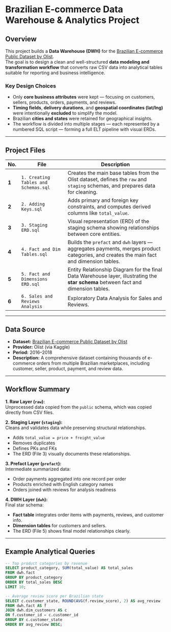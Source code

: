 # Brazilian E-commerce Data Warehouse & Analytics Project

## Overview

This project builds a **Data Warehouse (DWH)** for the [Brazilian E-commerce Public Dataset by Olist](https://www.kaggle.com/datasets/olistbr/brazilian-ecommerce).  
The goal is to design a clean and well-structured **data modeling and transformation workflow** that converts raw CSV data into analytical tables suitable for reporting and business intelligence.

### Key Design Choices
- Only **core business attributes** were kept — focusing on customers, sellers, products, orders, payments, and reviews.  
- **Timing fields**, **delivery durations**, and **geospatial coordinates (lat/lng)** were intentionally **excluded** to simplify the model.  
- Brazilian **cities and states** were retained for geographical insights.  
- The workflow is divided into multiple stages — each represented by a numbered SQL script — forming a full ELT pipeline with visual ERDs.

---

## Project Files

| No. | File | Description |
|-----|------|-------------|
| **1** | `1. Creating Tables and Schemas.sql` | Creates the main base tables from the Olist dataset, defines the `raw` and `staging` schemas, and prepares data for cleaning. |
| **2** | `2. Adding Keys.sql` | Adds primary and foreign key constraints, and computes derived columns like `total_value`. |
| **3** | `3. Staging ERD.sql` | Visual representation (ERD) of the staging schema showing relationships between core entities. |
| **4** | `4. Fact and Dim Tables.sql` | Builds the `prefact` and `dwh` layers — aggregates payments, merges product categories, and creates the main fact and dimension tables. |
| **5** | `5. Fact and Dimensions ERD.sql` | Entity Relationship Diagram for the final Data Warehouse layer, illustrating the **star schema** between fact and dimension tables. |
| **6** | `6. Sales and Reviews Analysis` | Exploratory Data Analysis for Sales and Reviews. |

---

## Data Source

- **Dataset:** [Brazilian E-commerce Public Dataset by Olist](https://www.kaggle.com/datasets/olistbr/brazilian-ecommerce)  
- **Provider:** Olist (via Kaggle)  
- **Period:** 2016–2018  
- **Description:** A comprehensive dataset containing thousands of e-commerce orders from multiple Brazilian marketplaces, including customer, seller, product, payment, and review data.

---

## Workflow Summary

**1. Raw Layer (`raw`):**  
Unprocessed data copied from the `public` schema, which was copied directly from CSV files.

**2. Staging Layer (`staging`):**  
Cleans and validates data while preserving structural relationships.  
- Adds `total_value = price + freight_value`  
- Removes duplicates  
- Defines PKs and FKs  
- The ERD (File 3) visually documents these relationships.

**3. Prefact Layer (`prefact`):**  
Intermediate summarized data:
- Order payments aggregated into one record per order  
- Products enriched with English category names  
- Orders joined with reviews for analysis readiness  

**4. DWH Layer (`dwh`):**  
Final star schema:
- **Fact table** integrates order items with payments, reviews, and customer info.  
- **Dimension tables** for customers and sellers.  
- The ERD (File 5) shows final model relationships clearly.

---

## Example Analytical Queries

```sql
-- Top product categories by revenue
SELECT product_category, SUM(total_value) AS total_sales
FROM dwh.fact
GROUP BY product_category
ORDER BY total_sales DESC
LIMIT 10;

-- Average review score per Brazilian state
SELECT c.customer_state, ROUND(AVG(f.review_score), 2) AS avg_review
FROM dwh.fact AS f
JOIN dwh.dim_customers AS c
ON f.customer_id = c.customer_id
GROUP BY c.customer_state
ORDER BY avg_review DESC;


